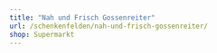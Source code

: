 ```yaml
---
title: "Nah und Frisch Gossenreiter"
url: /schenkenfelden/nah-und-frisch-gossenreiter/
shop: Supermarkt
---
```

